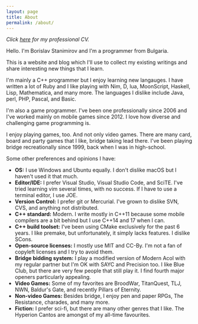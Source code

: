 ```yaml
---
layout: page
title: About
permalink: /about/
---
```


*Click [here](cv-borislav-stanimirov.html) for my professional CV.*

Hello. I'm Borislav Stanimirov and I'm a programmer from Bulgaria.

This is a website and blog which I'll use to collect my existing writings and share interesting new things that I learn.

I'm mainly a C++ programmer but I enjoy learning new langauges. I have written a lot of Ruby and I like playing with Nim, D, lua, MoonScript, Haskell, Lisp, Mathematica, and many more. The languages I dislike include Java, perl, PHP, Pascal, and Basic.

I'm also a game programmer. I've been one professionally since 2006 and I've worked mainly on mobile games since 2012. I love how diverse and challenging game programming is.

I enjoy playing games, too. And not only video games. There are many card, board and party games that I like, bridge taking lead there. I've been playing bridge recreationally since 1999, back when I was in high-school.

Some other preferences and opinions I have:

* **OS:** I use Windows and Ubuntu equally. I don't dislike macOS but I haven't used it that much.
* **Editor/IDE:** I prefer Visual Studio, Visual Studio Code, and SciTE. I've tried learning vim several times, with no success. If I have to use a terminal editor, I use JOE.
* **Version Control:** I prefer git or Mercurial. I've grown to dislike SVN, CVS, and anything not distributed.
* **C++ standard:** Modern. I write mostly in C++11 because some mobile compilers are a bit behind but I use C++14 and 17 when I can.
* **C++ build toolset:** I've been using CMake exclusively for the past 6 years. I like premake, but unfortunately, it simply lacks features. I dislike SCons.
* **Open-source licenses:** I mostly use MIT and CC-By. I'm not a fan of copyleft licenses and I try to avoid them.
* **Bridge bidding system:** I play a modified version of Modern Acol with my regular partner but I'm OK with SAYC and Precision too. I like Blue Club, but there are very few people that still play it. I find fourth major openers particularly appealing.
* **Video Games:** Some of my favorites are BroodWar, TitanQuest, TLJ, NWN, Baldur's Gate, and recently Pillars of Eternity.
* **Non-video Games:** Besides bridge, I enjoy pen and paper RPGs, The Resistance, charades, and many more.
* **Fiction:** I prefer sci-fi, but there are many other genres that I like. The Hyperion Cantos are amongst of my all-time favourites.
